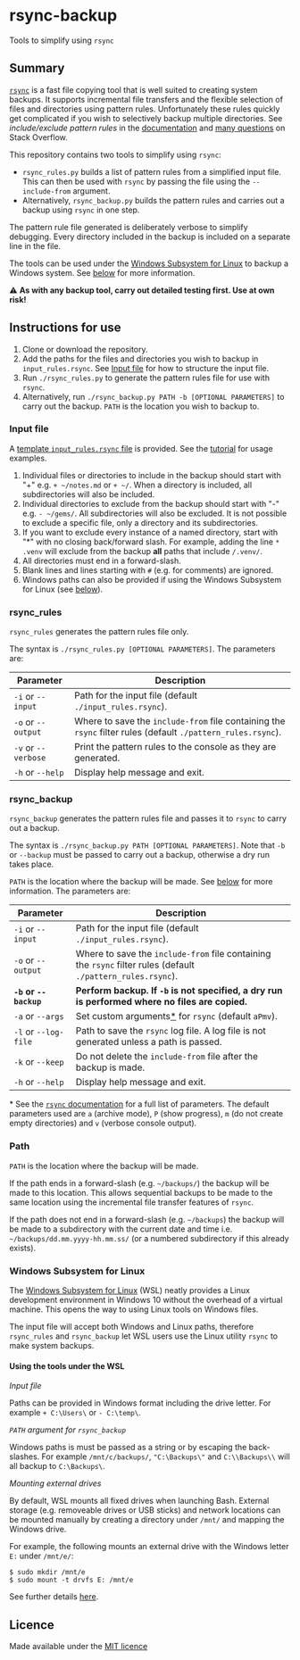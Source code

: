 # rsync-backup
Tools to simplify using `rsync`

## Summary

[`rsync`](https://rsync.samba.org/) is a fast file copying tool that is well suited to creating system backups.  It supports incremental file transfers and the flexible selection of files and directories using pattern rules.  Unfortunately these rules quickly get complicated if you wish to selectively backup multiple directories.  See *include/exclude pattern rules* in the [documentation](https://download.samba.org/pub/rsync/rsync.html) and [many questions](https://api.duckduckgo.com/?q=rsync+filter+rules+site:stackoverflow.com) on Stack Overflow.

This repository contains two tools to simplify using `rsync`:

* `rsync_rules.py` builds a list of pattern rules from a simplified input file.  This can then be used with `rsync` by passing the file using the `--include-from` argument.
* Alternatively, `rsync_backup.py` builds the pattern rules and carries out a backup using `rsync` in one step.

The pattern rule file generated is deliberately verbose to simplify debugging.  Every directory included in the backup is included on a separate line in the file.

The tools can be used under the [Windows Subsystem for Linux](https://docs.microsoft.com/en-us/windows/wsl/about) to backup a Windows system.  See [below](#wsl) for more information.

:warning: **As with any backup tool, carry out detailed testing first.  Use at own risk!**

## Instructions for use

1. Clone or download the repository.
1. Add the paths for the files and directories you wish to backup in `input_rules.rsync`.  See [Input file](#input) for how to structure the input file.
1. Run `./rsync_rules.py` to generate the pattern rules file for use with `rsync`.
1. Alternatively, run `./rsync_backup.py PATH -b [OPTIONAL PARAMETERS]` to carry out the backup.  `PATH` is the location you wish to backup to.

### <a name="input">Input file</a>

A [template `input_rules.rsync` file](https://github.com/philipdarke/rsync-backup/blob/master/input_rules.rsync) is provided.  See the [tutorial](https://github.com/philipdarke/rsync-backup/blob/master/TUTORIAL.md) for usage examples.

1. Individual files or directories to include in the backup should start with "+" e.g. `+ ~/notes.md` or `+ ~/`.  When a directory is included, all subdirectories will also be included.
1. Individual directories to exclude from the backup should start with "-" e.g. `- ~/gems/`.  All subdirectories will also be excluded. It is not possible to exclude a specific file, only a directory and its subdirectories.
1. If you want to exclude every instance of a named directory, start with "*" with no closing back/forward slash. For example, adding the line `* .venv` will exclude from the backup **all** paths that include `/.venv/`.
1. All directories must end in a forward-slash.
1. Blank lines and lines starting with `#` (e.g. for comments) are ignored.
1. Windows paths can also be provided if using the Windows Subsystem for Linux (see [below](#wsl)).

### rsync_rules

`rsync_rules` generates the pattern rules file only.

The syntax is `./rsync_rules.py [OPTIONAL PARAMETERS]`.  The parameters are:

Parameter              | Description
---------------------- | -----------------------------------------------------------
`-i` or `--input`      | Path for the input file (default `./input_rules.rsync`).
`-o` or `--output`     | Where to save the `include-from` file containing the `rsync` filter rules (default `./pattern_rules.rsync`).
`-v` or `--verbose`    | Print the pattern rules to the console as they are generated.
`-h` or `--help`       | Display help message and exit.

### rsync_backup

`rsync_backup` generates the pattern rules file and passes it to `rsync` to carry out a backup.

The syntax is `./rsync_backup.py PATH [OPTIONAL PARAMETERS]`.  Note that `-b` or `--backup` must be passed to carry out a backup, otherwise a dry run takes place.

`PATH` is the location where the backup will be made.  See [below](#path) for more information.  The parameters are:

Parameter                  | Description
-------------------------- | -----------------------------------------------------------
`-i` or `--input`          | Path for the input file (default `./input_rules.rsync`).
`-o` or `--output`         | Where to save the `include-from` file containing the `rsync` filter rules (default `./pattern_rules.rsync`).
**`-b` or `--backup`**     | **Perform backup.  If `-b` is not specified, a dry run is performed where no files are copied.**
`-a` or `--args`           | Set custom arguments[*](#params) for `rsync` (default `aPmv`).
`-l` or `--log-file`       | Path to save the `rsync` log file.  A log file is not generated unless a path is passed.
`-k` or `--keep`           | Do not delete the `include-from` file after the backup is made.
`-h` or `--help`           | Display help message and exit.

<a name="params">\*<a> See the [`rsync` documentation](https://download.samba.org/pub/rsync/rsync.html) for a full list of parameters.  The default parameters used are `a` (archive mode), `P` (show progress), `m` (do not create empty directories) and `v` (verbose console output).

### <a name="path">Path</a>

`PATH` is the location where the backup will be made.

If the path ends in a forward-slash (e.g. `~/backups/`) the backup will be made to this location.  This allows sequential backups to be made to the same location using the incremental file transfer features of `rsync`.

If the path does not end in a forward-slash (e.g. `~/backups`) the backup will be made to a subdirectory with the current date and time i.e. `~/backups/dd.mm.yyyy-hh.mm.ss/` (or a numbered subdirectory if this already exists).

### <a name="wsl">Windows Subsystem for Linux</a>

The [Windows Subsystem for Linux](https://docs.microsoft.com/en-us/windows/wsl/about) (WSL) neatly provides a Linux development environment in Windows 10 without the overhead of a virtual machine.  This opens the way to using Linux tools on Windows files.  

The input file will accept both Windows and Linux paths, therefore `rsync_rules` and `rsync_backup` let WSL users use the Linux utility `rsync` to make system backups.

#### Using the tools under the WSL

*Input file*

Paths can be provided in Windows format including the drive letter.  For example `+ C:\Users\` or `- C:\temp\`.

*`PATH` argument for `rsync_backup`*

Windows paths is must be passed as a string or by escaping the back-slashes.  For example `/mnt/c/backups/`, `"C:\Backups\"` and `C:\\Backups\\` will all backup to `C:\Backups\`.

*Mounting external drives*

By default, WSL mounts all fixed drives when launching Bash.  External storage (e.g. removeable drives or USB sticks) and network locations can be mounted manually by creating a directory under `/mnt/` and mapping the Windows drive.

For example, the following mounts an external drive with the Windows letter `E:` under `/mnt/e/`:

```
$ sudo mkdir /mnt/e
$ sudo mount -t drvfs E: /mnt/e
```

See further details [here](https://blogs.msdn.microsoft.com/wsl/2017/04/18/file-system-improvements-to-the-windows-subsystem-for-linux/).

## Licence

Made available under the [MIT licence](https://github.com/philipdarke/rsync-backup/blob/master/LICENSE)

